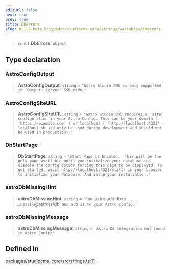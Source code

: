 ```yaml
---
editUrl: false
next: true
prev: true
title: DbErrors
slug: 0.1.0-beta.5/typedoc/studiocms-core/strings/variables/dberrors
---
```


> `const` **DbErrors**: `object`

## Type declaration

### AstroConfigOutput

> **AstroConfigOutput**: `string` = `"Astro Studio CMS is only supported in 'Output: server' SSR mode."`

### AstroConfigSiteURL

> **AstroConfigSiteURL**: `string` = `"Astro Studio CMS requires a 'site' configuration in your Astro Config. This can be your domain ( 'https://example.com' ) or localhost ( 'http://localhost:4321' - localhost should only be used during development and should not be used in production)."`

### DbStartPage

> **DbStartPage**: `string` = `'Start Page is Enabled.  This will be the only page available until you initialize your database and disable the config option forcing this page to be displayed. To get started, visit http://localhost:4321/start/ in your browser to initialize your database. And Setup your installation.'`

### astroDbMissingHint

> **astroDbMissingHint**: `string` = `'Run `astro add db`to install`@astrojs/db` and add it to your Astro config.'`

### astroDbMissingMessage

> **astroDbMissingMessage**: `string` = `'Astro DB Integration not found in Astro Config'`

## Defined in

[packages/studiocms\_core/src/strings.ts:11](https://github.com/astrolicious/studiocms/tree/main/packages/studiocms_core/src/strings.ts#L11)
